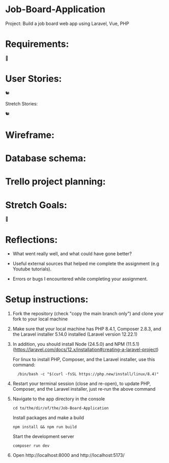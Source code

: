 # Job-Board-Application

Project: Build a job board web app using Laravel, Vue, PHP

# Requirements:

🎯

# User Stories:

    🐿️

Stretch Stories:

    🐿️

# Wireframe:

# Database schema:

# Trello project planning:

# Stretch Goals:

🏹

# Reflections:

- What went really well, and what could have gone better?

- Useful external sources that helped me complete the assignment (e.g Youtube tutorials).

- Errors or bugs I encountered while completing your assignment.

# Setup instructions:

1.  Fork the repository (check "copy the main branch only") and clone your fork to your local machine

2.  Make sure that your local machine has PHP 8.4.1, Composer 2.8.3, and the Laravel installer 5.14.0 installed (Laravel version 12.22.1)

3.  In addition, you should install Node (24.5.0) and NPM (11.5.1) (https://laravel.com/docs/12.x/installation#creating-a-laravel-project)

    For linux to install PHP, Composer, and the Laravel installer, use this command:

          /bin/bash -c "$(curl -fsSL https://php.new/install/linux/8.4)"

4.  Restart your terminal session (close and re-open), to update PHP, Composer, and the Laravel installer, just re-run the above command

5.  Navigate to the app directory in the console

        cd to/the/dir/of/the/Job-Board-Application

    Install packages and make a build

        npm install && npm run build

    Start the development server

        composer run dev

6.  Open http://localhost:8000 and http://localhost:5173/
